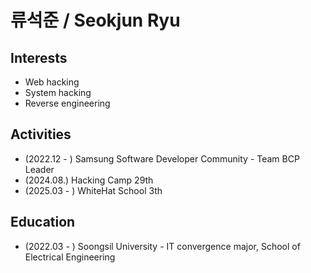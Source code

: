 # 류석준 / Seokjun Ryu

## Interests
- Web hacking
- System hacking
- Reverse engineering

## Activities
- (2022.12 - ) Samsung Software Developer Community - Team BCP Leader 
- (2024.08.) Hacking Camp 29th
- (2025.03 - ) WhiteHat School 3th

## Education 
- (2022.03 - ) Soongsil University - IT convergence major, School of Electrical Engineering 
